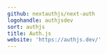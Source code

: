 ```yaml
---
github: nextauthjs/next-auth
logohandle: authjsdev
sort: authjs
title: Auth.js
website: 'https://authjs.dev/'
---
```

